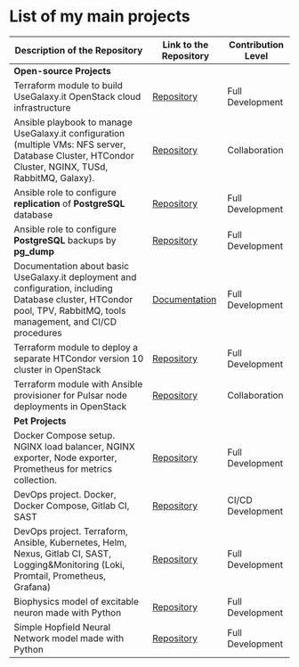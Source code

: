 # List of my main projects

| Description of the Repository                                                                                                                                         | Link to the Repository                                                          | Contribution Level |
| --------------------------------------------------------------------------------------------------------------------------------------------------------------------- | ------------------------------------------------------------------------------- | ------------------ |
| **Open-source Projects**                                                                                                                                              |                                                                                 |                    |
| Terraform module to build UseGalaxy.it OpenStack cloud infrastructure                                                                                                 | [Repository](https://github.com/usegalaxy-it/infrastructure)                    | Full Development   |
| Ansible playbook to manage UseGalaxy.it configuration (multiple VMs: NFS server, Database Cluster, HTCondor Cluster, NGINX, TUSd, RabbitMQ, Galaxy).                  | [Repository](https://github.com/usegalaxy-it/infrastructure-playbook)           | Collaboration      |
| Ansible role to configure **replication** of **PostgreSQL** database                                                                                                  | [Repository](https://github.com/usegalaxy-it/usegalaxy-it.postgres-replication) | Full Development   |
| Ansible role to configure **PostgreSQL** backups by **pg_dump**                                                                                                       | [Repository](https://github.com/usegalaxy-it/usegalaxy-it.postgres-backup)      | Full Development   |
| Documentation about basic UseGalaxy.it deployment and configuration, including Database cluster, HTCondor pool, TPV, RabbitMQ, tools management, and CI/CD procedures | [Documentation](https://github.com/usegalaxy-it/documentation)                  | Full Development   |
| Terraform module to deploy a separate HTCondor version 10 cluster in OpenStack                                                                                        | [Repository](https://github.com/usegalaxy-it/htcondor-deployment)               | Full Development   |
| Terraform module with Ansible provisioner for Pulsar node deployments in OpenStack                                                                                    | [Repository](https://github.com/usegalaxy-eu/pulsar-deployment)                 | Collaboration      |
| **Pet Projects**                                                                                                                                                      |                                                                                 |                    |
| Docker Compose setup. NGINX load balancer, NGINX exporter, Node exporter, Prometheus for metrics collection.                                                          | [Repository](https://github.com/po-khmel/Metrics-Docker-Setup)                  | Full Development   |
| DevOps project. Docker, Docker Compose, Gitlab CI, SAST                                                                                                               | [Repository](https://github.com/po-khmel/dumplings-store)                       | CI/CD Development  |
| DevOps project. Terraform, Ansible, Kubernetes, Helm, Nexus, Gitlab CI, SAST, Logging&Monitoring (Loki, Promtail, Prometheus, Grafana)                                | [Repository](https://github.com/po-khmel/dumplings-infra)                       | Full Development   |
| Biophysics model of excitable neuron made with Python                                                                                                                 | [Repository](https://github.com/po-khmel/fitzhugh-nagumo)                       | Full Development   |
| Simple Hopfield Neural Network model made with Python                                                                                                                 | [Repository](https://github.com/po-khmel/simple-hopfield)                       | Full Development   |
